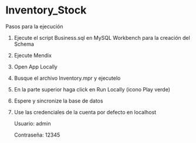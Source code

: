 # Inventory_Stock
Pasos para la ejecución
1. Ejecute el script Business.sql en MySQL Workbench para la creación del Schema
2. Ejecute Mendix
3. Open App Locally
4. Busque el archivo Inventory.mpr y ejecutelo
5. En la parte superior haga click en Run Locally (icono Play verde)
6. Espere y sincronize la base de datos
7. Use las credenciales de la cuenta por defecto en localhost

   Usuario: admin

   Contraseña: 12345
